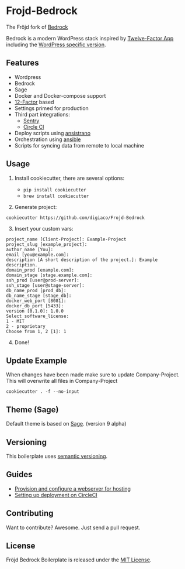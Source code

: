 # Frojd-Bedrock

The Fröjd fork of [Bedrock](https://roots.io/bedrock/)

Bedrock is a modern WordPress stack inspired by [Twelve-Factor App](http://12factor.net/) including the [WordPress specific version](https://roots.io/twelve-factor-wordpress/).


## Features

- Wordpress
- Bedrock
- Sage
- Docker and Docker-compose support
- [12-Factor](https://12factor.net/) based
- Settings primed for production
- Third part integrations:
    - [Sentry](https://sentry.io/)
    - [Circle CI](https://circleci.com/)
- Deploy scripts using [ansistrano](https://github.com/ansistrano)
- Orchestration using [ansible](https://github.com/ansible/ansible)
- Scripts for syncing data from remote to local machine


## Usage

1. Install cookiecutter, there are several options:
    - `pip install cookiecutter`
    - `brew install cookiecutter`

2. Generate project:
```
cookiecutter https://github.com/digiaco/Frojd-Bedrock
```

3. Insert your custom vars:
```
project_name [Client-Project]: Example-Project
project_slug [example_project]:
author_name [You]:
email [you@example.com]:
description [A short description of the project.]: Example description.
domain_prod [example.com]:
domain_stage [stage.example.com]:
ssh_prod [user@prod-server]:
ssh_stage [user@stage-server]:
db_name_prod [prod_db]:
db_name_stage [stage_db]:
docker_web_port [8081]:
docker_db_port [5433]:
version [0.1.0]: 1.0.0
Select software_license:
1 - MIT
2 - proprietary
Choose from 1, 2 [1]: 1
```

4. Done!


## Update Example
When changes have been made make sure to update Company-Project. This will overwrite all files in Company-Project
```
cookiecutter . -f --no-input
```


## Theme (Sage)

Default theme is based on [Sage](https://github.com/roots/sage/tree/master/). (version 9 alpha)

## Versioning

This boilerplate uses [semantic versioning](http://semver.org/).

## Guides

- [Provision and configure a webserver for hosting](https://github.com/digiaco/Frojd-Bedrock/blob/main/docs/provisioning-servers-for-hosting.md)
- [Setting up deployment on CircleCI](https://github.com/digiaco/Frojd-Bedrock/blob/main/docs/setting-up-deployment-with-circleci.md)

## Contributing

Want to contribute? Awesome. Just send a pull request.


## License

Fröjd Bedrock Boilerplate is released under the [MIT License](http://www.opensource.org/licenses/MIT).

